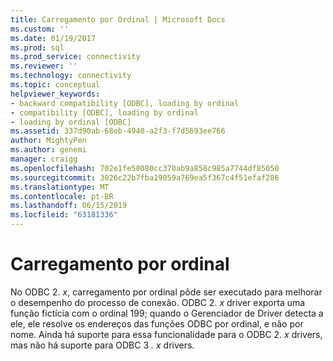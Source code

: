 ```yaml
---
title: Carregamento por Ordinal | Microsoft Docs
ms.custom: ''
ms.date: 01/19/2017
ms.prod: sql
ms.prod_service: connectivity
ms.reviewer: ''
ms.technology: connectivity
ms.topic: conceptual
helpviewer_keywords:
- backward compatibility [ODBC], loading by ordinal
- compatibility [ODBC], loading by ordinal
- loading by ordinal [ODBC]
ms.assetid: 337d90ab-68eb-4940-a2f3-f7d5693ee766
author: MightyPen
ms.author: genemi
manager: craigg
ms.openlocfilehash: 702e1fe58080cc370ab9a858c985a7744df85050
ms.sourcegitcommit: 3026c22b7fba19059a769ea5f367c4f51efaf286
ms.translationtype: MT
ms.contentlocale: pt-BR
ms.lasthandoff: 06/15/2019
ms.locfileid: "63181336"
---
```

# <a name="loading-by-ordinal"></a>Carregamento por ordinal
No ODBC 2. *x*, carregamento por ordinal pôde ser executado para melhorar o desempenho do processo de conexão. ODBC 2. *x* driver exporta uma função fictícia com o ordinal 199; quando o Gerenciador de Driver detecta a ele, ele resolve os endereços das funções ODBC por ordinal, e não por nome. Ainda há suporte para essa funcionalidade para o ODBC 2. *x* drivers, mas não há suporte para ODBC 3 *. x* drivers.
